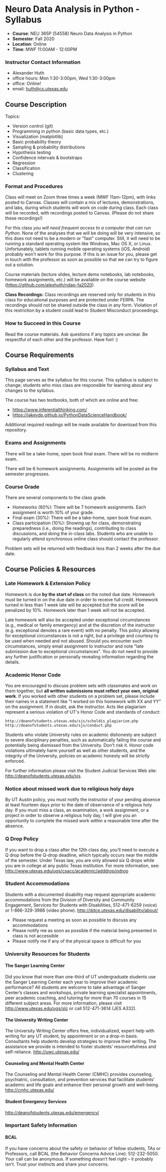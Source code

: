 # Neuro Data Analysis in Python - Syllabus

* **Course**: NEU 365P (54558) Neuro Data Analysis in Python
* **Semester**: Fall 2020
* **Location**: Online
* **Time**: MWF 11:00AM - 12:00PM

### Instructor Contact Information
* Alexander Huth
* office hours:  Mon 1:30-3:00pm, Wed 1:30-3:00pm
* office: Online!
* email: huth@cs.utexas.edu

## Course Description

Topics:
* Version control (git)
* Programming in python (basic data types, etc.)
* Visualization (matplotlib)
* Basic probability theory
* Sampling & probability distributions
* Hypothesis testing
* Confidence intervals & bootstraps
* Regression
* Classification
* Clustering

### Format and Procedures

Class will meet on Zoom three times a week (MWF 11am-12pm), with links posted to Canvas. Classes will contain a mix of lectures, demonstrations, and labs, during which students will work on code during class. Each class will be recorded, with recordings posted to Canvas. (Please do not share these recordings!)

For this class *you will need frequent access to a computer that can run Python*. None of the analyses that we will be doing will be very intensive, so this does not need to be a modern or "fast" computer. Still, it will need to be running a standard operating system like Windows, Mac OS X, or Linux. Unfortunately, tablets running mobile operating systems (iOS, Android) probably won't work for this purpose. If this is an issue for you, please get in touch with the professor as soon as possible so that we can try to figure out a solution.

Course materials (lecture slides, lecture demo notebooks, lab notebooks, homework assignments, etc.) will be available on the course website (https://github.com/alexhuth/ndap-fa2020).

**Class Recordings:** Class recordings are reserved only for students in this class for educational purposes and are protected under FERPA. The recordings should not be shared outside the class in any form. Violation of this restriction by a student could lead to Student Misconduct proceedings.

### How to Succeed in this Course

Read the course materials. Ask questions if any topics are unclear. Be respectful of each other and the professor. Have fun! :)

## Course Requirements

### Syllabus and Text

This page serves as the syllabus for this course. This syllabus is subject to change; students who miss class are responsible for learning about any changes to the syllabus.

The course has two textbooks, both of which are online and free:
* https://www.inferentialthinking.com/
* https://jakevdp.github.io/PythonDataScienceHandbook/

Additional required readings will be made available for download from this repository.

### Exams and Assignments

There will be a take-home, open book final exam. There will be no midterm exam.

There will be 6 homework assignments. Assignments will be posted as the semester progresses. 

### Course Grade

There are several components to the class grade.

* Homeworks (60%): There will be 7 homework assignments. Each assignment is worth 10% of your grade.
* Final exam (30%): There will be a take-home, open book final exam.
* Class participation (10%): Showing up for class, demonstrating preparedness (i.e., doing the readings), contributing to class discussions, and doing the in-class labs. Students who are unable to regularly attend synchronous online class should contact the professor.

Problem sets will be returned with feedback less than 2 weeks after the due date.

## Course Policies & Resources

### Late Homework & Extension Policy

Homework is due **by the start of class** on the noted due date. Homework must be turned in on the due date in order to receive full credit. Homework turned in less than 1 week late will be accepted but the score will be penalized by 10%. Homework later than 1 week will not be accepted.

Late homework will also be accepted under exceptional circumstances (e.g., medical or family emergency) and at the discretion of the instructor (e.g. exceptional denotes a rare event) with no penalty. This policy allowing for exceptional circumstances is not a right, but a privilege and courtesy to be used when needed and not abused. Should you encounter such circumstances, simply email assignment to instructor and note "late submission due to exceptional circumstances". You do not need to provide any further justification or personally revealing information regarding the details. 

### Academic Honor Code

You are encouraged to discuss problem sets with classmates and work on them together, but **all written submissions must reflect your own, original work**. If you worked with other students on a problem set, please include their names in a statement like "I worked on this homework with XX and YY" on the assignment. If in doubt, ask the instructor. Acts like plagiarism represent a serious violation of UT's Honor Code and standards of conduct:

    http://deanofstudents.utexas.edu/sjs/scholdis_plagiarism.php
    http://deanofstudents.utexas.edu/sjs/conduct.php

Students who violate University rules on academic dishonesty are subject to severe disciplinary penalties, such as automatically failing the course and potentially being dismissed from the University. Don't risk it. Honor code violations ultimately harm yourself as well as other students, and the integrity of the University, policies on academic honesty will be strictly enforced.

For further information please visit the Student Judicial Services Web site: http://deanofstudents.utexas.edu/sjs.

### Notice about missed work due to religious holy days

By UT Austin policy, you must notify the instructor of your pending absence at least fourteen days prior to the date of observance of a religious holy day. If you must miss a class, an examination, a work assignment, or a project in order to observe a religious holy day, I will give you an opportunity to complete the missed work within a reasonable time after the absence.

### Q Drop Policy

If you want to drop a class after the 12th class day, you’ll need to execute a Q drop before the Q-drop deadline, which typically occurs near the middle of the semester. Under Texas law, you are only allowed six Q drops while you are in college at any public Texas institution. For more information, see:  http://www.utexas.edu/ugs/csacc/academic/adddrop/qdrop

### Student Accommodations

Students with a documented disability may request appropriate academic accommodations from the Division of Diversity and Community Engagement, Services for Students with Disabilities, 512-471-6259 (voice) or 1-866-329-3986 (video phone).  http://ddce.utexas.edu/disability/about/
* Please request a meeting as soon as possible to discuss any accommodations
* Please notify me as soon as possible if the material being presented in class is not accessible
* Please notify me if any of the physical space is difficult for you

### University Resources for Students

#### The Sanger Learning Center
Did you know that more than one-third of UT undergraduate students use the Sanger Learning Center each year to improve their academic performance? All students are welcome to take advantage of Sanger Center’s classes and workshops, private learning specialist appointments, peer academic coaching, and tutoring for more than 70 courses in 15 different subject areas. For more information, please visit  http://www.utexas.edu/ugs/slc or call 512-471-3614 (JES A332).

#### The University Writing Center
The University Writing Center offers free, individualized, expert help with writing for any UT student, by appointment or on a drop-in basis. Consultants help students develop strategies to improve their writing. The assistance we provide is intended to foster students’ resourcefulness and self-reliance. http://uwc.utexas.edu/ 

#### Counseling and Mental Health Center                                                                 
The Counseling and Mental Health Center (CMHC) provides counseling, psychiatric, consultation, and prevention services that facilitate students' academic and life goals and enhance their personal growth and well-being. http://cmhc.utexas.edu/

#### Student Emergency Services
 http://deanofstudents.utexas.edu/emergency/

### Important Safety Information
#### BCAL
If you have concerns about the safety or behavior of fellow students, TAs or Professors, call BCAL (the Behavior Concerns Advice Line):  512-232-5050. Your call can be anonymous.  If something doesn’t feel right – it probably isn’t.  Trust your instincts and share your concerns.
